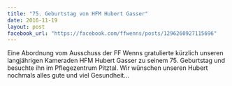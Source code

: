 ```yaml
---
title: "75. Geburtstag von HFM Hubert Gasser"
date: 2016-11-19
layout: post
facebook_url: "https://facebook.com/ffwenns/posts/1296260927115696"
---
```


Eine Abordnung vom Ausschuss der FF Wenns gratulierte kürzlich unseren langjährigen Kameraden HFM Hubert Gasser zu seinem 75. Geburtstag und besuchte ihn im Pflegezentrum Pitztal. Wir wünschen unseren Hubert nochmals alles gute und viel Gesundheit...